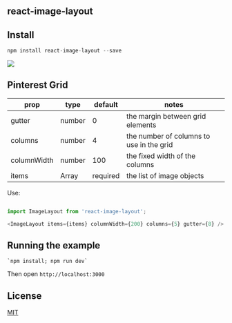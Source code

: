 ## react-image-layout

## Install

``` js
npm install react-image-layout --save
```

![](https://raw.githubusercontent.com/zackargyle/react-image-layout/master/examples/images/demo.png)

## Pinterest Grid

prop    | type   | default  | notes
------- | ------ | -------  | ----------
gutter  | number | 0        | the margin between grid elements
columns | number | 4        | the number of columns to use in the grid
columnWidth | number | 100  | the fixed width of the columns
items  | Array  | required | the list of image objects

Use:
``` js

import ImageLayout from 'react-image-layout';

<ImageLayout items={items} columnWidth={200} columns={5} gutter={8} />

```

## Running the example

    `npm install; npm run dev`

Then open `http://localhost:3000`

## License
[MIT](http://isekivacenz.mit-license.org/)

